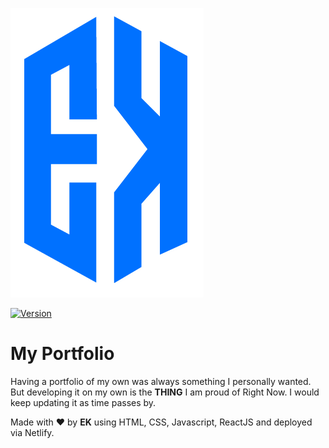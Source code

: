 ![My Logo](/src/images/logo-blue.png)

[![Version](https://badge.fury.io/gh/tterb%2FHyde.svg)](https://badge.fury.io/gh/tterb%2FHyde)
# My Portfolio

Having a portfolio of my own was always something I personally wanted. But developing it on my own is the **THING** I am proud of Right Now.
I would keep updating it as time passes by.

Made with ❤️ by **EK** using HTML, CSS, Javascript, ReactJS and deployed via Netlify. 
